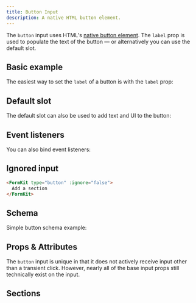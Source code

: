 ```yaml
---
title: Button Input
description: A native HTML button element.
---
```


<InputPageHero title="Button"></InputPageHero>

<page-toc></page-toc>

The `button` input uses HTML's [native button element](https://developer.mozilla.org/en-US/docs/Web/HTML/Element/button). The `label` prop is used to populate the text of the button — or alternatively you can use the default slot.

## Basic example

The easiest way to set the `label` of a button is with the `label` prop:

<example
name="Button input"
file="_content/examples/button/button-base.vue"></example>

## Default slot

The default slot can also be used to add text and UI to the button:

<example
name="Button input"
file="_content/examples/button/button-default-slot.vue"></example>

## Event listeners

You can also bind event listeners:

<example
name="Button input"
file="_content/examples/button/button-events.vue"></example>

## Ignored input

<ignored-input-docs></ignored-input-docs>

<client-only>

```html
<FormKit type="button" :ignore="false">
  Add a section
</FormKit>
```

</client-only>

## Schema

Simple button schema example:

<example
name="Schema"
:min-height="550"
file="_content/examples/button/button-schema.vue"></example>

## Props & Attributes

The `button` input is unique in that it does not actively receive input other than a transient click. However, nearly all of the base input props still technically exist on the input.

<reference-table input="button">
</reference-table>

## Sections

<section-keys-intro></section-keys-intro>

<div>
  <formkit-input-diagram
    class="input-diagram--button"
    :schema="[
      {
        name: 'outer',
        children: [
          {
            name: 'messages',
            position: 'right',
            children: [
              {
                name: 'message',
                content: 'Validation messages about the button.',
                position: 'right'
              }
            ]
          },
          {
            name: 'wrapper',
            position: 'right',
            children: [
              {
                name: 'input',
                position: 'left',
                class: 'flex button button--pro',
                children: [
                  {
                    name: 'prefixIcon',
                    content: '🤟'
                  },
                  {
                    name: 'prefix',
                  },
                  {
                    name: 'label',
                    content: 'Submit application',
                  },
                  {
                    name: 'suffix',
                    position: 'right',
                  },
                  {
                    name: 'suffixIcon',
                    position: 'right',
                    content: '🚀'
                  },
                ]
              },
            ]
          },
          {
            name: 'help',
            position: 'right',
            content: 'Click this button to submit your application. '
          }
        ]
      }
    ]"
  >
  </formkit-input-diagram>
</div>

<reference-table type="sectionKeys" primary="section-key" :without="['inner']">
</reference-table>
